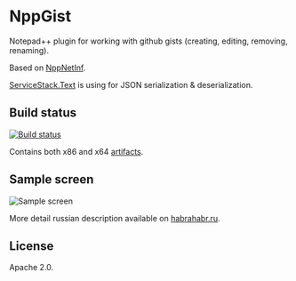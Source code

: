 # NppGist

Notepad++ plugin for working with github gists (creating, editing, removing, renaming).

Based on [NppNetInf](https://github.com/KvanTTT/NppNetInf).

[ServiceStack.Text](https://github.com/ServiceStack/ServiceStack.Text) is using
for JSON serialization & deserialization.

## Build status

[![Build status](https://ci.appveyor.com/api/projects/status/2ne043y9rql0k00i/branch/master?svg=true)](https://ci.appveyor.com/project/KvanTTT/nppgist/branch/master)

Contains both x86
and x64 [artifacts](https://ci.appveyor.com/project/KvanTTT/nppgist).

## Sample screen

![Sample screen](https://habrastorage.org/getpro/habr/post_images/c08/e83/806/c08e838068030461eccbd5c9558654c3.png)

More detail russian description available on [habrahabr.ru](http://habrahabr.ru/post/215769/).

## License

Apache 2.0.